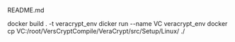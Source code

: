 README.md

docker build . -t veracrypt_env
dicker run --name VC veracrypt_env
docker cp VC:/root/VersCryptCompile/VeraCrypt/src/Setup/Linux/ ./
